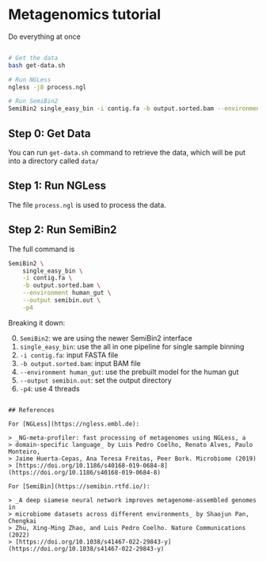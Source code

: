 # Metagenomics tutorial

Do everything at once

```bash

# Get the data
bash get-data.sh

# Run NGLess
ngless -j8 process.ngl

# Run SemiBin2
SemiBin2 single_easy_bin -i contig.fa -b output.sorted.bam --environment human_gut -p4 --output semibin.out

```

## Step 0: Get Data

You can run `get-data.sh` command to retrieve the data, which will be put into a directory called `data/`

## Step 1: Run NGLess

The file `process.ngl` is used to process the data.

## Step 2: Run SemiBin2

The full command is

```bash
SemiBin2 \
    single_easy_bin \
    -i contig.fa \
    -b output.sorted.bam \
    --environment human_gut \
    --output semibin.out \
    -p4
```

Breaking it down:

0. `SemiBin2`: we are using the newer SemiBin2 interface
1. `single_easy_bin`: use the all in one pipeline for single sample binning
2. `-i contig.fa`: input FASTA file
3. `-b output.sorted.bam`: input BAM file
4. `--environment human_gut`: use the prebuilt model for the human gut
5. `--output semibin.out`: set the output directory
6. `-p4`: use 4 threads
```

## References

For [NGLess](https://ngless.embl.de):

> _NG-meta-profiler: fast processing of metagenomes using NGLess, a
> domain-specific language_ by Luis Pedro Coelho, Renato Alves, Paulo Monteiro,
> Jaime Huerta-Cepas, Ana Teresa Freitas, Peer Bork. Microbiome (2019)
> [https://doi.org/10.1186/s40168-019-0684-8](https://doi.org/10.1186/s40168-019-0684-8)

For [SemiBin](https://semibin.rtfd.io/):

> _A deep siamese neural network improves metagenome-assembled genomes in
> microbiome datasets across different environments_ by Shaojun Pan, Chengkai
> Zhu, Xing-Ming Zhao, and Luis Pedro Coelho. Nature Communications (2022)
> [https://doi.org/10.1038/s41467-022-29843-y](https://doi.org/10.1038/s41467-022-29843-y)

